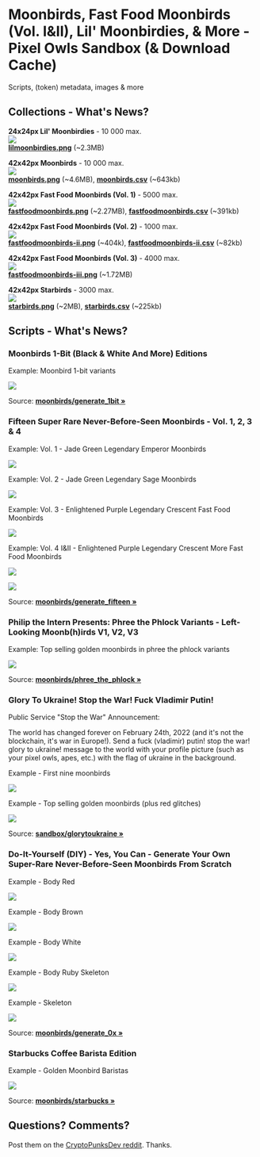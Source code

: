 #  Moonbirds, Fast Food Moonbirds (Vol. I&II), Lil' Moonbirdies, & More - Pixel Owls Sandbox (& Download Cache)


Scripts, (token) metadata, images & more



## Collections - What's News?

**24x24px Lil' Moonbirdies** - 10 000 max. <br>
![](i/lilmoonbirdies-strip.png)  <br>   [**lilmoonbirdies.png**](https://github.com/pixelartexchange/collections/blob/master/lilmoonbirdies/lilmoonbirdies-24x24.png) (~2.3MB)

**42x42px Moonbirds** - 10 000 max. <br>
![](i/moonbirds-strip.png)   <br>  [**moonbirds.png**](https://github.com/pixelartexchange/collections/blob/master/moonbirds/moonbirds-42x42.png) (~4.6MB),
[**moonbirds.csv**](https://github.com/pixelartexchange/collections.meta/blob/master/moonbirds.csv) (~643kb)


**42x42px Fast Food Moonbirds (Vol. 1)** - 5000 max. <br>
![](i/fastfoodmoonbirds-strip.png)  <br>    [**fastfoodmoonbirds.png**](https://github.com/pixelartexchange/collections/blob/master/fastfoodmoonbirds/fastfoodmoonbirds-42x42.png) (~2.27MB),
[**fastfoodmoonbirds.csv**](https://github.com/pixelartexchange/collections.meta/blob/master/fastfoodmoonbirds.csv) (~391kb)


**42x42px Fast Food Moonbirds (Vol. 2)** - 1000 max. <br>
![](i/fastfoodmoonbirds-ii-strip.png)   <br> [**fastfoodmoonbirds-ii.png**](https://github.com/pixelartexchange/collections/blob/master/fastfoodmoonbirds-ii/fastfoodmoonbirds-ii-42x42.png) (~404k),
[**fastfoodmoonbirds-ii.csv**](https://github.com/pixelartexchange/collections.meta/blob/master/fastfoodmoonbirds-ii.csv) (~82kb)





**42x42px Fast Food Moonbirds (Vol. 3)** - 4000 max. <br>
![](i/fastfoodmoonbirds-iii-strip.png)    <br> [**fastfoodmoonbirds-iii.png**](https://github.com/pixelartexchange/collections/blob/master/fastfoodmoonbirds-iii/fastfoodmoonbirds-iii-42x42.png) (~1.72MB)



**42x42px Starbirds** - 3000 max. <br>
![](i/starbirds-strip.png)  <br> [**starbirds.png**](https://github.com/pixelartexchange/collections/blob/master/starbirds/starbirds-42x42.png) (~2MB),
[**starbirds.csv**](https://github.com/pixelartexchange/collections.meta/blob/master/starbirds.csv) (~225kb)




## Scripts - What's News?

### Moonbirds 1-Bit (Black & White And More) Editions

Example: Moonbird 1-bit variants

![](i/moonbirds-1bit.png)

Source: [**moonbirds/generate_1bit »**](moonbirds/generate_1bit.rb)


### Fifteen Super Rare Never-Before-Seen Moonbirds - Vol. 1, 2, 3 & 4

Example: Vol. 1 - Jade Green Legendary Emperor Moonbirds

![](i/moonbirds-jade_green.png)

Example: Vol. 2  - Jade Green Legendary Sage Moonbirds

![](i/moonbirds-jade_green-ii.png)

Example: Vol. 3 -  Enlightened Purple Legendary Crescent Fast Food Moonbirds

![](i/moonbirds-enlightened_purple.png)

Example: Vol. 4 I&II -  Enlightened Purple Legendary Crescent More Fast Food Moonbirds

![](i/moonbirds-enlightened_purple-ii.png)

![](i/moonbirds-enlightened_purple-iii.png)

Source: [**moonbirds/generate_fifteen »**](moonbirds/generate_fifteen.rb)




### Philip the Intern Presents: Phree the Phlock Variants - Left-Looking Moonb(h)irds V1, V2, V3

Example: Top selling golden moonbirds in phree the phlock variants

![](i/phree_the_phlock.png)

Source: [**moonbirds/phree_the_phlock »**](moonbirds/phree_the_phlock.rb)




### Glory To Ukraine! Stop the War! Fuck Vladimir Putin!

Public Service "Stop the War" Announcement:

The world has changed forever on February 24th, 2022
(and it's not the blockchain, it's war in Europe!).
Send a fuck (vladimir) putin! stop the war! glory to ukraine! message
to the world with your profile picture (such as your pixel owls, apes, etc.) with the flag of ukraine  in the background.


Example - First nine moonbirds

![](i/moonbirds-ukraine.png)


Example - Top selling golden moonbirds (plus red glitches)

![](i/moonbirds-ukraine-golden.png)

Source: [**sandbox/glorytoukraine »**](sandbox/glorytoukraine.rb)



### Do-It-Yourself (DIY) - Yes, You Can - Generate Your Own Super-Rare Never-Before-Seen Moonbirds From Scratch


Example - Body Red

![](i/moonbirds-bodies_red.png)


Example - Body Brown

![](i/moonbirds-bodies_brown.png)

Example - Body White

![](i/moonbirds-bodies_white.png)

Example - Body Ruby Skeleton

![](i/moonbirds-bodies_ruby_skeleton.png)

Example - Skeleton

![](i/moonbirds-bodies_skeleton.png)

Source: [**moonbirds/generate_0x »**](moonbirds/generate_0x.rb)



### Starbucks Coffee Barista Edition

Example - Golden Moonbird Baristas

![](i/moonbirds-starbucks.png)

Source: [**moonbirds/starbucks »**](moonbirds/starbucks.rb)






## Questions? Comments?

Post them on the [CryptoPunksDev reddit](https://old.reddit.com/r/CryptoPunksDev). Thanks.



